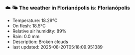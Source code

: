 ### ☁️ 🌤️  The weather in Florianópolis is: Florianópolis

- Temperature: 18.29°C
- On flesh: 18.5°C
- Relative air humidity: 89%
- Rain: 0.0 mm
- Description: Broken clouds
- last updated: 2025-08-20T05:18:09.951389
